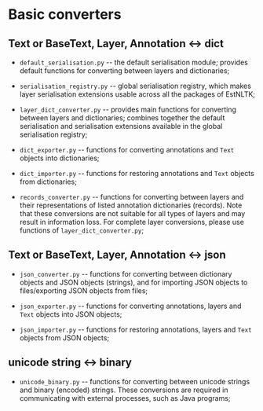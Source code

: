 # Basic converters

## Text or BaseText, Layer, Annotation <-> dict

* `default_serialisation.py` -- the default serialisation module; provides default functions for converting between layers and dictionaries;

* `serialisation_registry.py` -- global serialisation registry, which makes layer serialisation extensions usable across all the packages of EstNLTK;

* `layer_dict_converter.py` -- provides main functions for converting between layers and dictionaries; combines together the default serialisation and serialisation extensions available in the global serialisation registry; 

* `dict_exporter.py` -- functions for converting annotations and `Text` objects into dictionaries;

* `dict_importer.py` -- functions for restoring annotations and `Text` objects from dictionaries;

* `records_converter.py` -- functions for converting between layers and their representations of listed annotation dictionaries (records). Note that these conversions are not suitable for all types of layers and may result in information loss. For complete layer conversions, please use functions of `layer_dict_converter.py`;

## Text or BaseText, Layer, Annotation <-> json

* `json_converter.py` -- functions for converting between dictionary objects and JSON objects (strings), and for importing JSON objects to files/exporting JSON objects from files;

* `json_exporter.py` -- functions for converting annotations, layers and `Text` objects into JSON objects;

* `json_importer.py` -- functions for restoring annotations, layers and `Text` objects from JSON objects;

## unicode string <-> binary

* `unicode_binary.py` -- functions for converting between unicode strings and binary (encoded) strings. These conversions are required in communicating with external processes, such as Java programs;

